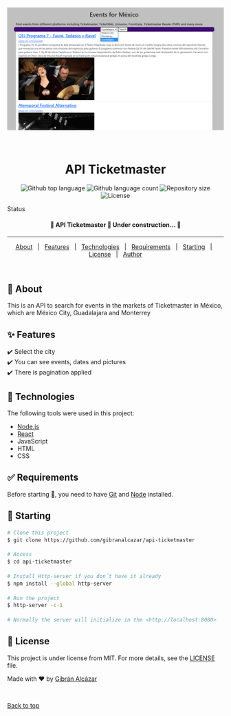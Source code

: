 <div align="center" id="top"> 
  <img src="images/API_ticketmaster.png" alt="API Ticketmaster" />

  &#xa0;

  <!-- <a href="https://apiticketmaster.netlify.app">Demo</a> -->
</div>

<h1 align="center">API Ticketmaster</h1>

<p align="center">
  <img alt="Github top language" src="https://img.shields.io/github/languages/top/gibranalcazar/api-ticketmaster?color=56BEB8">

  <img alt="Github language count" src="https://img.shields.io/github/languages/count/gibranalcazar/api-ticketmaster?color=56BEB8">

  <img alt="Repository size" src="https://img.shields.io/github/repo-size/gibranalcazar/api-ticketmaster?color=56BEB8">

  <img alt="License" src="https://img.shields.io/github/license/gibranalcazar/api-ticketmaster?color=56BEB8">

  <!-- <img alt="Github issues" src="https://img.shields.io/github/issues/gibranalcazar/api-ticketmaster?color=56BEB8" /> -->

  <!-- <img alt="Github forks" src="https://img.shields.io/github/forks/gibranalcazar/api-ticketmaster?color=56BEB8" /> -->

  <!-- <img alt="Github stars" src="https://img.shields.io/github/stars/gibranalcazar/api-ticketmaster?color=56BEB8" /> -->
</p>

Status

<h4 align="center"> 
	🚧  API Ticketmaster 🚀 Under construction...  🚧
</h4> 

<hr>

<p align="center">
  <a href="#dart-about">About</a> &#xa0; | &#xa0; 
  <a href="#sparkles-features">Features</a> &#xa0; | &#xa0;
  <a href="#rocket-technologies">Technologies</a> &#xa0; | &#xa0;
  <a href="#white_check_mark-requirements">Requirements</a> &#xa0; | &#xa0;
  <a href="#checkered_flag-starting">Starting</a> &#xa0; | &#xa0;
  <a href="#memo-license">License</a> &#xa0; | &#xa0;
  <a href="https://github.com/gibranalcazar" target="_blank">Author</a>
</p>

<br>

## :dart: About ##

This is an API to search for events in the markets of Ticketmaster in México, which are México City, Guadalajara and Monterrey

## :sparkles: Features ##

:heavy_check_mark: Select the city\
:heavy_check_mark: You can see events, dates and pictures\
:heavy_check_mark: There is pagination applied

## :rocket: Technologies ##

The following tools were used in this project:

- [Node.js](https://nodejs.org/en/)
- [React](https://pt-br.reactjs.org/)
- JavaScript
- HTML
- CSS

## :white_check_mark: Requirements ##

Before starting :checkered_flag:, you need to have [Git](https://git-scm.com) and [Node](https://nodejs.org/en/) installed.

## :checkered_flag: Starting ##

```bash
# Clone this project
$ git clone https://github.com/gibranalcazar/api-ticketmaster

# Access
$ cd api-ticketmaster

# Install Http-server if you don´t have it already
$ npm install --global http-server

# Run the project
$ http-server -c-1

# Normally the server will initialize in the <http://localhost:8080>
```

## :memo: License ##

This project is under license from MIT. For more details, see the [LICENSE](LICENSE.md) file.


Made with :heart: by <a href="https://github.com/gibranalcazar" target="_blank">Gibrán Alcázar</a>

&#xa0;

<a href="#top">Back to top</a>
